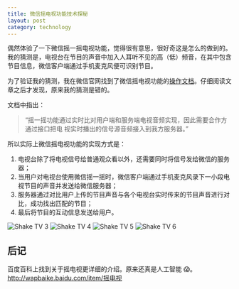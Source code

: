 ```yaml
---
title: 微信摇电视功能技术探秘
layout: post
category: technology
---
```


偶然体验了一下微信摇一摇电视功能，觉得很有意思，很好奇这是怎么的做到的。我的猜测是，电视台在节目的声音中加入人耳听不见的高（低）频音，在其中包含节目信息，微信客户端通过手机麦克风便可识别节目。

为了验证我的猜测，我在微信官网找到了微信摇电视功能的[操作文档](http://yaotv.qq.com/shake_tv/protal/doc/signalAccessGuide20150420.pdf)。仔细阅读文章之后才发现，原来我的猜测是错的。

文档中指出：

> “摇一摇功能通过实时比对用户端和服务端电视音频实现，因此需要合作方通过接口把电 视实时播出的信号源音频接入到我方服务器。”

所以实际上微信摇电视功能的实现方式是：

1. 电视台除了将电视信号给普通观众看以外，还需要同时将信号发给微信的服务器；
1. 当用户对电视台使用微信摇一摇时，微信客户端通过手机麦克风录下一小段电视节目的声音并发送给微信服务器；
1. 服务器通过对比用户上传的节目声音与各个电视台实时传来的节目声音进行对比，成功找出匹配的节目；
1. 最后将节目的互动信息发送给用户。

![Shake TV 3](https://goooooouwa.eu.org:8143/static/images/UW6sw9e.jpg)
![Shake TV 4](https://goooooouwa.eu.org:8143/static/images/wzozYQq.jpg)
![Shake TV 5](https://goooooouwa.eu.org:8143/static/images/LoVEsLG.jpg)
![Shake TV 6](https://goooooouwa.eu.org:8143/static/images/7k5cmja.jpg)

## 后记

百度百科上找到关于摇电视更详细的介绍。原来还真是人工智能 😱。http://wapbaike.baidu.com/item/摇电视

